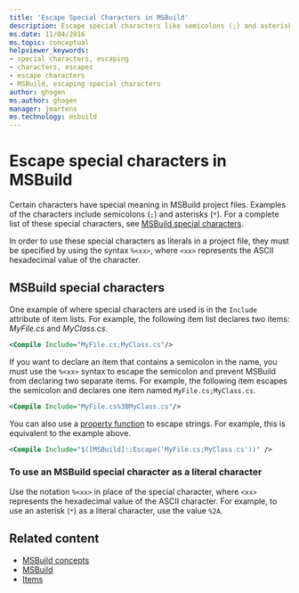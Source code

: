 ```yaml
---
title: 'Escape Special Characters in MSBuild'
description: Escape special characters like semicolons (;) and asterisks (*) so you can use these characters as literals in MSBuild project files.
ms.date: 11/04/2016
ms.topic: conceptual
helpviewer_keywords:
- special characters, escaping
- characters, escapes
- escape characters
- MSBuild, escaping special characters
author: ghogen
ms.author: ghogen
manager: jmartens
ms.technology: msbuild
---
```

# Escape special characters in MSBuild

Certain characters have special meaning in MSBuild project files. Examples of the characters include semicolons (`;`) and asterisks (`*`). For a complete list of these special characters, see [MSBuild special characters](../msbuild/msbuild-special-characters.md).

In order to use these special characters as literals in a project file, they must be specified by using the syntax `%<xx>`, where `<xx>` represents the ASCII hexadecimal value of the character.

## MSBuild special characters

One example of where special characters are used is in the `Include` attribute of item lists. For example, the following item list declares two items: *MyFile.cs* and *MyClass.cs*.

```xml
<Compile Include="MyFile.cs;MyClass.cs"/>
```

If you want to declare an item that contains a semicolon in the name, you must use the `%<xx>` syntax to escape the semicolon and prevent MSBuild from declaring two separate items. For example, the following item escapes the semicolon and declares one item named `MyFile.cs;MyClass.cs`.

```xml
<Compile Include="MyFile.cs%3BMyClass.cs"/>
```

You can also use a [property function](../msbuild/property-functions.md) to escape strings. For example, this is equivalent to the example above.

```xml
<Compile Include="$([MSBuild]::Escape('MyFile.cs;MyClass.cs'))" />
```

### To use an MSBuild special character as a literal character

Use the notation `%<xx>` in place of the special character, where `<xx>` represents the hexadecimal value of the ASCII character. For example, to use an asterisk (`*`) as a literal character, use the value `%2A`.

## Related content
- [MSBuild concepts](../msbuild/msbuild-concepts.md)
- [MSBuild](../msbuild/msbuild.md)
- [Items](../msbuild/msbuild-items.md)
